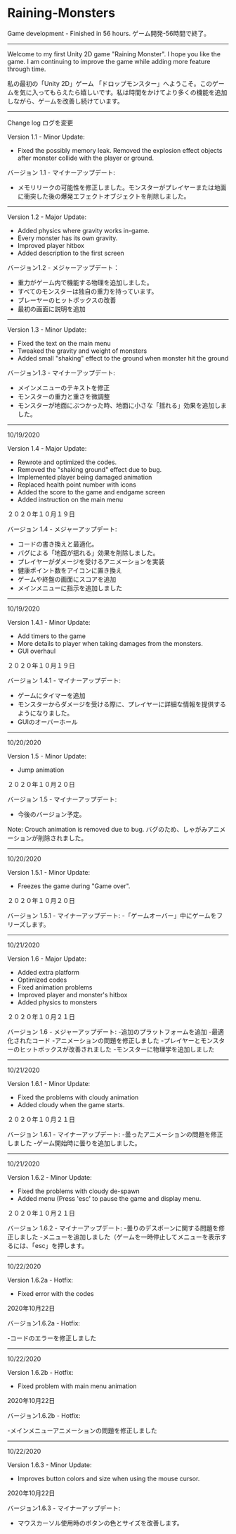 # Raining-Monsters

Game development - Finished in 56 hours. 
ゲーム開発-56時間で終了。

----------------------------------------------


Welcome to my first Unity 2D game "Raining Monster".  I hope you like the game. I am continuing to improve the game while adding more feature through time.

私の最初の「Unity 2D」ゲーム 「ドロップモンスター」へようこそ。このゲームを気に入ってもらえたら嬉しいです。私は時間をかけてより多くの機能を追加しながら、ゲームを改善し続けています。

----------------------------------------------

Change log ログを変更

Version 1.1 - Minor Update:
- Fixed the possibly memory leak.  Removed the explosion effect objects after monster collide with the player or ground.

バージョン 1.1 - マイナーアップデート:
- メモリリークの可能性を修正しました。モンスターがプレイヤーまたは地面に衝突した後の爆発エフェクトオブジェクトを削除しました。

----------------------------------------------

Version 1.2 - Major Update:
- Added physics where gravity works in-game.
- Every monster has its own gravity.
- Improved player hitbox
- Added description to the first screen

バージョン1.2 - メジャーアップデート：
- 重力がゲーム内で機能する物理を追加しました。
- すべてのモンスターは独自の重力を持っています。
- プレーヤーのヒットボックスの改善
- 最初の画面に説明を追加

----------------------------------------------

Version 1.3 - Minor Update:
- Fixed the text on the main menu
- Tweaked the gravity and weight of monsters
- Added  small "shaking" effect to the ground when monster hit the ground

バージョン1.3 - マイナーアップデート:
- メインメニューのテキストを修正
- モンスターの重力と重さを微調整
- モンスターが地面にぶつかった時、地面に小さな「揺れる」効果を追加しました。

----------------------------------------------

10/19/2020

Version 1.4 - Major Update:
- Rewrote and optimized the codes.
- Removed the "shaking ground" effect due to bug.
- Implemented player being damaged animation
- Replaced health point number with icons
- Added the score to the game and endgame screen
- Added instruction on the main menu

２０２０年１０月１９日

バージョン 1.4 - メジャーアップデート:
- コードの書き換えと最適化。
- バグによる「地面が揺れる」効果を削除しました。
- プレイヤーがダメージを受けるアニメーションを実装
- 健康ポイント数をアイコンに置き換え
- ゲームや終盤の画面にスコアを追加
- メインメニューに指示を追加しました

----------------------------------------------

10/19/2020

Version 1.4.1 - Minor Update:
- Add timers to the game
- More details to player when taking damages from the monsters.
- GUI overhaul

２０２０年１０月１９日

バージョン 1.4.1 - マイナーアップデート:
- ゲームにタイマーを追加
- モンスターからダメージを受ける際に、プレイヤーに詳細な情報を提供するようになりました。
- GUIのオーバーホール

----------------------------------------------

10/20/2020

Version 1.5 - Minor Update:
- Jump animation

２０２０年１０月２０日

バージョン 1.5 - マイナーアップデート:
- 今後のバージョン予定。

Note: 
Crouch animation is removed due to bug.
バグのため、しゃがみアニメーションが削除されました。


----------------------------------------------

10/20/2020

Version 1.5.1 - Minor Update:
- Freezes the game during "Game over".

２０２０年１０月２０日

バージョン 1.5.1 - マイナーアップデート:
-「ゲームオーバー」中にゲームをフリーズします。

----------------------------------------------

10/21/2020

Version 1.6 - Major Update:
- Added extra platform
- Optimized codes
- Fixed animation problems
- Improved player and monster's hitbox
- Added physics to monsters

２０２０年１０月２１日

バージョン 1.6 - メジャーアップデート:
-追加のプラットフォームを追加
-最適化されたコード
-アニメーションの問題を修正しました
-プレイヤーとモンスターのヒットボックスが改善されました
-モンスターに物理学を追加しました

----------------------------------------------
10/21/2020

Version 1.6.1 - Minor Update:
- Fixed the problems with cloudy animation
- Added cloudy when the game starts.

２０２０年１０月２１日

バージョン 1.6.1 - マイナーアップデート:
-曇ったアニメーションの問題を修正しました
-ゲーム開始時に曇りを追加しました。

----------------------------------------------

10/21/2020

Version 1.6.2 - Minor Update:
- Fixed the problems with cloudy de-spawn
- Added menu (Press 'esc' to pause the game and display menu.

２０２０年１０月２１日

バージョン 1.6.2 - マイナーアップデート:
-曇りのデスポーンに関する問題を修正しました
-メニューを追加しました（ゲームを一時停止してメニューを表示するには、「esc」を押します。

----------------------------------------------

10/22/2020

Version 1.6.2a - Hotfix:

- Fixed error with the codes

2020年10月22日

バージョン1.6.2a - Hotfix:

-コードのエラーを修正しました

----------------------------------------------

10/22/2020

Version 1.6.2b - Hotfix:

- Fixed problem with main menu animation

2020年10月22日

バージョン1.6.2b - Hotfix:

-メインメニューアニメーションの問題を修正しました

----------------------------------------------

10/22/2020

Version 1.6.3 - Minor Update:

- Improves button colors and size when using the mouse cursor.

2020年10月22日

バージョン1.6.3 - マイナーアップデート:

- マウスカーソル使用時のボタンの色とサイズを改善します。